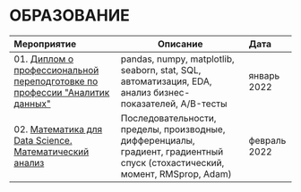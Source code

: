 # ОБРАЗОВАНИЕ
| **Мероприятие** | **Описание** | **Дата** |
| :-------------------- | --------------------- | :--------------------- |
| 01. [Диплом о профессиональной переподготовке по профессии "Аналитик данных"](https://github.com/urzumo/diplomas_and_certificates/blob/b76a5ccfc1bffab450235d86b85985f9b88a8423/education/diplom_DA_ru.pdf) | pandas, numpy, matplotlib, seaborn, stat, SQL, автоматизация, EDA, анализ бизнес-показателей, A/B-тесты | январь 2022 |
| 02. [Математика для Data Science. Математический анализ](https://github.com/urzumo/diplomas_and_certificates/blob/ec7438373dbfd0398f12fd63a3f033a7de10c581/education/stepic.matan.pdf) | Последовательности, пределы, производные, дифференциалы, градиент, градиентный спуск (стохастический, момент, RMSprop, Adam) | февраль 2022 |
